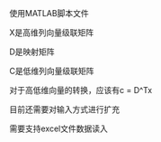 使用MATLAB脚本文件

X是高维列向量级联矩阵 

D是映射矩阵 

C是低维列向量级联矩阵

对于高低维向量的转换，应该有c = D^Tx



目前还需要对输入方式进行扩充

需要支持excel文件数据读入